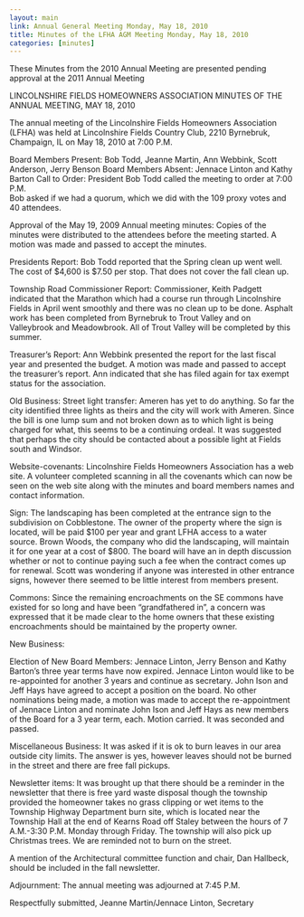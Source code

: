 ```yaml
---
layout: main
link: Annual General Meeting Monday, May 18, 2010
title: Minutes of the LFHA AGM Meeting Monday, May 18, 2010
categories: [minutes]
---
```


These Minutes from the 2010 Annual Meeting are presented pending
approval at the 2011 Annual Meeting

LINCOLNSHIRE FIELDS HOMEOWNERS ASSOCIATION
MINUTES OF THE ANNUAL MEETING, MAY 18, 2010

The annual meeting of the Lincolnshire Fields Homeowners Association
(LFHA) was held at Lincolnshire Fields Country Club, 2210 Byrnebruk,
Champaign, IL on May 18, 2010 at 7:00 P.M.

Board Members Present: Bob Todd, Jeanne Martin, Ann Webbink, Scott
Anderson, Jerry Benson 
Board Members Absent: Jennace Linton and Kathy Barton
Call to Order: President Bob Todd called the meeting to order at
7:00 P.M.  
Bob asked if we had a quorum, which we did with the 109 proxy votes
and 40 attendees. 

Approval of the May 19, 2009 Annual meeting minutes: Copies of the
minutes were distributed to the attendees before the meeting
started.  A motion was made and passed to accept the minutes.

Presidents Report:
Bob Todd reported that the Spring clean up went well. The cost of
$4,600 is $7.50 per stop. That does not cover the fall clean up.

Township Road Commissioner Report:  Commissioner, Keith Padgett
indicated that the Marathon which had a course run through
Lincolnshire Fields in April went smoothly and there was no clean up
to be done. Asphalt work has been completed from Byrnebruk to Trout
Valley and on Valleybrook and Meadowbrook. All of Trout Valley will
be completed by this summer. 

Treasurer’s Report: Ann Webbink presented the report for the last
fiscal year and presented the budget. A motion was made and passed
to accept the treasurer’s report. Ann indicated that she has filed
again for tax exempt status for the association. 

Old Business:
Street light transfer: Ameren has yet to do anything. So far the
city identified three lights as theirs and the city will work with
Ameren. Since the bill is one lump sum and not broken down as to
which light is being charged for what, this seems to be a continuing
ordeal. It was suggested that perhaps the city should be contacted
about a possible light at Fields south and Windsor.

Website-covenants: Lincolnshire Fields Homeowners Association has a
web site. A volunteer completed scanning in all the covenants which
can now be seen on  the web site along with the minutes and board
members names and contact information. 

Sign: The landscaping has been completed at the entrance sign to the
subdivision on Cobblestone. The owner of the property where the sign
is located, will be paid $100 per year and grant LFHA access to a
water source. Brown Woods, the company who did the landscaping, will
maintain it for one year at a cost of $800. The board will have an
in depth discussion whether or not to continue paying such a fee
when the contract comes up for renewal. Scott was wondering if
anyone was interested in other entrance signs, however there seemed
to be little interest from members present. 

Commons: Since the remaining encroachments on the SE commons have
existed for so long and have been “grandfathered in”, a concern was
expressed that it be made clear to the home owners that these
existing encroachments should be maintained by the property owner.  


New Business:

Election of New Board Members:
  Jennace Linton, Jerry Benson and Kathy Barton’s  three year terms
have now expired. Jennace Linton would like to be re-appointed for
another 3 years and continue as secretary. John Ison and Jeff Hays
have agreed to accept a position on the board. No other nominations
being made, a motion was made to accept the re-appointment of
Jennace Linton and nominate John Ison and Jeff Hays as new members
of the Board for a 3 year term, each. Motion carried. It was
seconded and passed.  

Miscellaneous Business: It was asked if it is ok to burn leaves in
our area outside city limits. The answer is yes, however leaves
should not be burned in the street and there are free fall pickups. 

Newsletter items: It was brought up that there should be a reminder
in the newsletter that there is free yard waste disposal though the
township provided the homeowner takes no grass clipping or wet items
to the Township Highway Department burn site, which is located near
the Township Hall at the end of Kearns Road off Staley between the
hours of 7 A.M.-3:30 P.M. Monday through Friday. The township will
also pick up Christmas trees. We are reminded not to burn on the
street. 

A mention of the Architectural committee function and chair, Dan
Hallbeck, should be included in the fall newsletter. 

Adjournment:
The annual meeting was adjourned at 7:45 P.M. 


Respectfully submitted,
Jeanne Martin/Jennace Linton, Secretary
